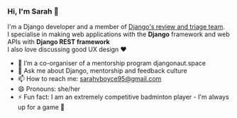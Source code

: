 ### Hi, I'm Sarah 👋

I'm a Django developer and a member of 
<a href="https://www.djangoproject.com/foundation/teams/#triage-review-team">Django's review and triage team</a>.<br>
I specialise in making web applications with the <b>Django</b> framework and web APIs with <b>Django REST framework</b><br>
I also love discussing good UX design :heart:

- 🔭 I’m a co-organiser of a mentorship program djangonaut.space
- 💬 Ask me about Django, mentorship and feedback culture
- 📫 How to reach me: sarahvboyce95@gmail.com
- 😄 Pronouns: she/her
- ⚡ Fun fact: I am an extremely competitive badminton player - I'm always up for a game :badminton: 

